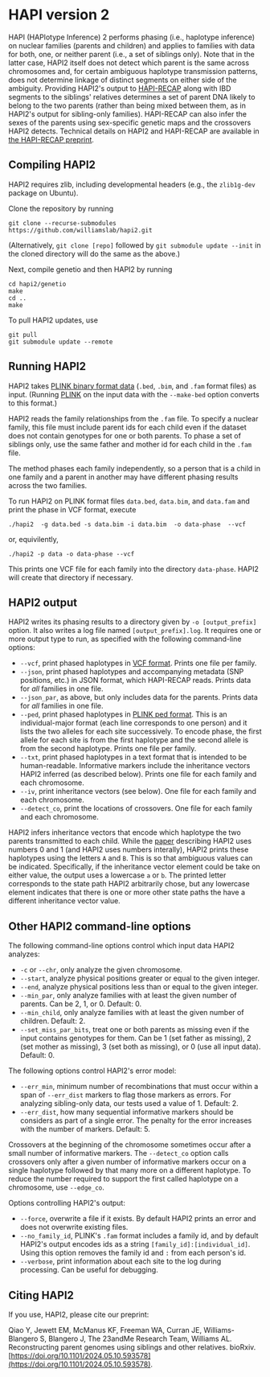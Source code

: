 HAPI version 2
==============

HAPI (HAPlotype Inference) 2 performs phasing (i.e., haplotype inference) on nuclear families (parents and children) and applies to families with data for both, one, or neither parent (i.e., a set of siblings only). Note that in the latter case, HAPI2 itself does not detect which parent is the same across chromosomes and, for certain ambiguous haplotype transmission patterns, does not determine linkage of distinct segments on either side of the ambiguity. Providing HAPI2's output to [HAPI-RECAP](https://github.com/23andMe/hapi-recap) along with IBD segments to the siblings' relatives determines a set of parent DNA likely to belong to the two parents (rather than being mixed between them, as in HAPI2's output for sibling-only families). HAPI-RECAP can also infer the sexes of the parents using sex-specific genetic maps and the crossovers HAPI2 detects. Technical details on HAPI2 and HAPI-RECAP are available in [the HAPI-RECAP preprint](https://doi.org/10.1101/2024.05.10.593578).

Compiling HAPI2
---------------

HAPI2 requires zlib, including developmental headers (e.g., the `zlib1g-dev` package on Ubuntu).

Clone the repository by running

    git clone --recurse-submodules https://github.com/williamslab/hapi2.git

(Alternatively, `git clone [repo]` followed by `git submodule update --init` in the cloned directory will do the same as the above.)

Next, compile genetio and then HAPI2 by running

    cd hapi2/genetio
    make
    cd ..
    make

To pull HAPI2 updates, use

    git pull
    git submodule update --remote

Running HAPI2
-------------

HAPI2 takes [PLINK binary format data](https://www.cog-genomics.org/plink/1.9/formats#bed) (`.bed`, `.bim`, and `.fam` format files) as input. (Running [PLINK](https://www.cog-genomics.org/plink2/) on the input data with the `--make-bed` option converts to this format.)

HAPI2 reads the family relationships from the `.fam` file. To specify a nuclear family, this file must include parent ids for each child even if the dataset does not contain genotypes for one or both parents. To phase a set of siblings only, use the same father and mother id for each child in the `.fam` file.

The method phases each family independently, so a person that is a child in one family and a parent in another may have different phasing results across the two families.

To run HAPI2 on PLINK format files `data.bed`, `data.bim`, and `data.fam` and print the phase in VCF format, execute

    ./hapi2  -g data.bed -s data.bim -i data.bim  -o data-phase  --vcf

or, equivilently,

    ./hapi2 -p data -o data-phase --vcf

This prints one VCF file for each family into the directory `data-phase`. HAPI2 will create that directory if necessary.

HAPI2 output
------------

HAPI2 writes its phasing results to a directory given by `-o [output_prefix]` option. It also writes a log file named `[output_prefix].log`. It requires one or more output type to run, as specified with the following command-line options:

* `--vcf`, print phased haplotypes in [VCF format](https://samtools.github.io/hts-specs/VCFv4.2.pdf). Prints one file per family.
* `--json`, print phased haplotypes and accompanying metadata (SNP positions, etc.) in JSON format, which HAPI-RECAP reads. Prints data for _all_ families in one file.
* `--json_par`, as above, but only includes data for the parents. Prints data for _all_ families in one file.
* `--ped`, print phased haplotypes in [PLINK ped format](https://www.cog-genomics.org/plink/1.9/formats#ped). This is an individual-major format (each line corresponds to one person) and it lists the two alleles for each site successively. To encode phase, the first allele for each site is from the first haplotype and the second allele is from the second haplotype. Prints one file per family.
* `--txt`, print phased haplotypes in a text format that is intended to be human-readable. Informative markers include the inheritance vectors HAPI2 inferred (as described below). Prints one file for each family and each chromosome.
* `--iv`, print inheritance vectors (see below). One file for each family and each chromosome.
* `--detect_co`, print the locations of crossovers. One file for each family and each chromosome.

HAPI2 infers inheritance vectors that encode which haplotype the two parents transmitted to each child. While the [paper](https://doi.org/10.1101/2024.05.10.593578) describing HAPI2 uses numbers 0 and 1 (and HAPI2 uses numbers interally), HAPI2 prints these haplotypes using the letters `A` and `B`. This is so that ambiguous values can be indicated. Specifically, if the inheritance vector element could be take on either value, the output uses a lowercase `a` or `b`. The printed letter corresponds to the state path HAPI2 arbitrarily chose, but any lowercase element indicates that there is one or more other state paths the have a different inheritance vector value.

Other HAPI2 command-line options
--------------------------------

The following command-line options control which input data HAPI2 analyzes:

* `-c` or `--chr`, only analyze the given chromosome.
* `--start`, analyze physical positions greater or equal to the given integer.
* `--end`, analyze physical positions less than or equal to the given integer.
* `--min_par`, only analyze families with at least the given number of parents. Can be 2, 1, or 0. Default: 0.
* `--min_child`, only analyze families with at least the given number of children. Default: 2.
* `--set_miss_par_bits`, treat one or both parents as missing even if the input contains genotypes for them. Can be 1 (set father as missing), 2 (set mother as missing), 3 (set both as missing), or 0 (use all input data). Default: 0.

The following options control HAPI2's error model:

* `--err_min`, minimum number of recombinations that must occur within a span of `--err_dist` markers to flag those markers as errors. For analyzing sibling-only data, our tests used a value of 1. Default: 2. 
* `--err_dist`, how many sequential informative markers should be considers as part of a single error. The penalty for the error increases with the number of markers. Default: 5.

Crossovers at the beginning of the chromosome sometimes occur after a small number of informative markers. The `--detect_co` option calls crossovers only after a given number of informative markers occur on a single haplotype followed by that many more on a different haplotype. To reduce the number required to support the first called haplotype on a chromosome, use `--edge_co`.

Options controlling HAPI2's output:

* `--force`, overwrite a file if it exists. By default HAPI2 prints an error and does not overwrite existing files.
* `--no_family_id`, PLINK's `.fam` format includes a family id, and by default HAPI2's output encodes ids as a string `[family_id]:[individual_id]`. Using this option removes the family id and `:` from each person's id.
* `--verbose`, print information about each site to the log during processing. Can be useful for debugging.

Citing HAPI2
------------

If you use, HAPI2, please cite our preprint:

Qiao Y, Jewett EM, McManus KF, Freeman WA, Curran JE, Williams-Blangero S, Blangero J, The 23andMe Research Team, Williams AL. Reconstructing parent genomes using siblings and other relatives. bioRxiv. [https://doi.org/10.1101/2024.05.10.593578](https://doi.org/10.1101/2024.05.10.593578).

